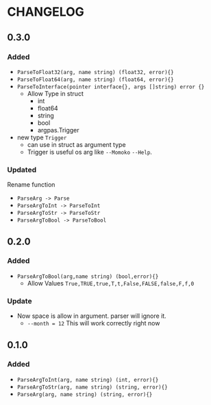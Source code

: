 # CHANGELOG


## 0.3.0
### Added
- `ParseToFloat32(arg, name string) (float32, error){}`
- `ParseToFloat64(arg, name string) (float64, error){}`
- `ParseToInterface(pointer interface{}, args []string) error {}`
    - Allow Type in struct
        - int
        - float64
        - string
        - bool
        - argpas.Trigger
- new type `Trigger`
    - can use in struct as argument type
    - Trigger is useful os arg like `--Momoko` `--Help`.

### Updated
Rename function
- `ParseArg -> Parse`
- `ParseArgToInt -> ParseToInt`
- `ParseArgToStr -> ParseToStr`
- `ParseArgToBool -> ParseToBool`
## 0.2.0

### Added
- `ParseArgToBool(arg,name string) (bool,error){}`
    - Allow Values `True,TRUE,true,T,t,False,FALSE,false,F,f,0`
### Update
- Now space is allow in argument. parser will ignore it.
    - `--month = 12` This will work correctly right now

## 0.1.0

### Added
- `ParseArgToInt(arg, name string) (int, error){}`
- `ParseArgToStr(arg, name string) (string, error){}`
- `ParseArg(arg, name string) (string, error){}`